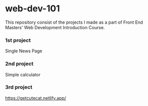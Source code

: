 # web-dev-101
This repository consist of the projects I made as a part of Front End Masters' Web Development Introduction Course.
<h3>1st project </h3> 
Single News Page
<h3>2nd project </h3>
Simple calculator
<h3>3rd project </h3>
<a href="https://getcutecat.netlify.app/">https://getcutecat.netlify.app/</a> 
